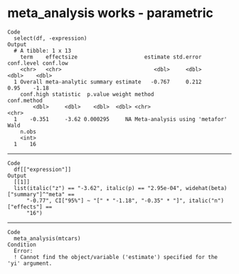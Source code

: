 # meta_analysis works - parametric

    Code
      select(df, -expression)
    Output
      # A tibble: 1 x 13
        term    effectsize                     estimate std.error conf.level conf.low
        <chr>   <chr>                             <dbl>     <dbl>      <dbl>    <dbl>
      1 Overall meta-analytic summary estimate   -0.767     0.212       0.95    -1.18
        conf.high statistic  p.value weight method                        conf.method
            <dbl>     <dbl>    <dbl>  <dbl> <chr>                         <chr>      
      1    -0.351     -3.62 0.000295     NA Meta-analysis using 'metafor' Wald       
        n.obs
        <int>
      1    16

---

    Code
      df[["expression"]]
    Output
      [[1]]
      list(italic("z") == "-3.62", italic(p) == "2.95e-04", widehat(beta)["summary"]^"meta" == 
          "-0.77", CI["95%"] ~ "[" * "-1.18", "-0.35" * "]", italic("n")["effects"] == 
          "16")
      

---

    Code
      meta_analysis(mtcars)
    Condition
      Error:
      ! Cannot find the object/variable ('estimate') specified for the 'yi' argument.

